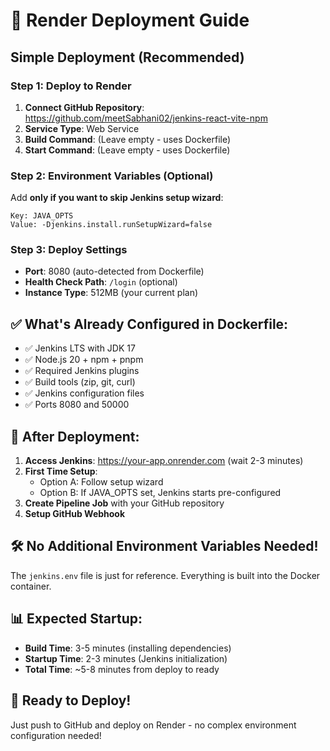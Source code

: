 # 🚀 Render Deployment Guide

## Simple Deployment (Recommended)

### Step 1: Deploy to Render

1. **Connect GitHub Repository**: https://github.com/meetSabhani02/jenkins-react-vite-npm
2. **Service Type**: Web Service
3. **Build Command**: (Leave empty - uses Dockerfile)
4. **Start Command**: (Leave empty - uses Dockerfile)

### Step 2: Environment Variables (Optional)

Add **only if you want to skip Jenkins setup wizard**:

```
Key: JAVA_OPTS
Value: -Djenkins.install.runSetupWizard=false
```

### Step 3: Deploy Settings

- **Port**: 8080 (auto-detected from Dockerfile)
- **Health Check Path**: `/login` (optional)
- **Instance Type**: 512MB (your current plan)

## ✅ What's Already Configured in Dockerfile:

- ✅ Jenkins LTS with JDK 17
- ✅ Node.js 20 + npm + pnpm
- ✅ Required Jenkins plugins
- ✅ Build tools (zip, git, curl)
- ✅ Jenkins configuration files
- ✅ Ports 8080 and 50000

## 🎯 After Deployment:

1. **Access Jenkins**: https://your-app.onrender.com (wait 2-3 minutes)
2. **First Time Setup**:
   - Option A: Follow setup wizard
   - Option B: If JAVA_OPTS set, Jenkins starts pre-configured
3. **Create Pipeline Job** with your GitHub repository
4. **Setup GitHub Webhook**

## 🛠️ No Additional Environment Variables Needed!

The `jenkins.env` file is just for reference. Everything is built into the Docker container.

## 📊 Expected Startup:

- **Build Time**: 3-5 minutes (installing dependencies)
- **Startup Time**: 2-3 minutes (Jenkins initialization)
- **Total Time**: ~5-8 minutes from deploy to ready

## 🎉 Ready to Deploy!

Just push to GitHub and deploy on Render - no complex environment configuration needed!
